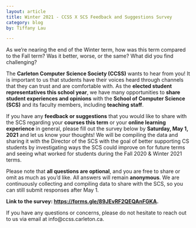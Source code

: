 ```yaml
---
layout: article
title: Winter 2021 - CCSS X SCS Feedback and Suggestions Survey
category: blog
by: Tiffany Lau

---
```

<p>As we’re nearing the end of the Winter term, how was this term compared to the Fall term? Was it better, worse, or the same? What did you find challenging?</p>

<p>The <b>Carleton Computer Science Society (CCSS)</b> wants to hear from you! It is important to us that students have their voices heard through channels that they can trust and are comfortable with. As the <b>elected student representatives this school year</b>, we have many opportunities to <b>share student experiences and opinions</b> with the <b>School of Computer Science (SCS)</b> and its faculty members, including <b>teaching staff</b>.</p>

<p>If you have any <b>feedback or suggestions</b> that you would like to share with the SCS regarding your <b>courses this term</b> or your <b>online learning experience</b> in general, please fill out the survey below by <b>Saturday, May 1, 2021</b> and let us know your thoughts! We will be compiling the data and sharing it with the Director of the SCS with the goal of better supporting CS students by investigating ways the SCS could improve on for future terms and seeing what worked for students during the Fall 2020 & Winter 2021 terms.</p>

<p>Please note that <b>all questions are optional</b>, and you are free to share or omit as much as you’d like. All answers will remain <b>anonymous</b>. We are continuously collecting and compiling data to share with the SCS, so you can still submit responses after May 1.</p>

<p><b>Link to the survey: <a href="https://forms.gle/89JEvRF2QEQAnFGKA" target="_blank">https://forms.gle/89JEvRF2QEQAnFGKA</a>.</b></p>

<p>If you have any questions or concerns, please do not hesitate to reach out to us via email at info@ccss.carleton.ca.<p>
